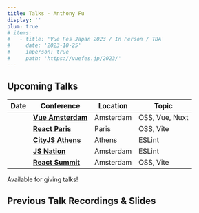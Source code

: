 ```yaml
---
title: Talks - Anthony Fu
display: ''
plum: true
# items:
#   - title: 'Vue Fes Japan 2023 / In Person / TBA'
#     date: '2023-10-25'
#     inperson: true
#     path: 'https://vuefes.jp/2023/'
---
```


<SubNav />

## Upcoming Talks

| Date                          | Conference                                          | Location  | Topic          |
| ----------------------------- | --------------------------------------------------- | --------- | -------------- |
| <TalkDate date="2024-02-28"/> | [**Vue Amsterdam**](https://vuejs.amsterdam/)       | Amsterdam | OSS, Vue, Nuxt |
| <TalkDate date="2024-03-22"/> | [**React Paris**](https://react.paris/)             | Paris     | OSS, Vite      |
| <TalkDate date="2024-06-06"/> | [**CityJS Athens**](https://greece.cityjsconf.org/) | Athens    | ESLint         |
| <TalkDate date="2024-06-13"/> | [**JS Nation**](https://jsnation.com/)              | Amsterdam | ESLint         |
| <TalkDate date="2024-06-14"/> | [**React Summit**](https://reactsummit.com/)        | Amsterdam | OSS, Vite      |

<div slide-enter>
  <div i-ri:presentation-line mr-1 />
  <RouterLink to="/giving-talks" op50>Available for giving talks!</RouterLink>
</div>

<h2 important="mb--4 mt-15">Previous Talk Recordings & Slides</h2>

<ListPosts type="talk" :extra="frontmatter.items" />
